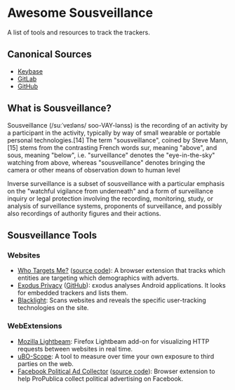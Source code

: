 # Awesome Sousveillance

A list of tools and resources to track the trackers.

## Canonical Sources

* [Keybase](keybase://team/securityidentity/awesome-sousveillance)
* [GitLab](https://gitlab.com/egrieco/awesome-sousveillance)
* [GitHub](https://github.com/egrieco/awesome-sousveillance)

## What is Sousveillance?

Sousveillance (/suːˈveɪləns/ soo-VAY-lənss) is the recording of an activity by a participant in the activity, typically by way of small wearable or portable personal technologies.[14] The term "sousveillance", coined by Steve Mann,[15] stems from the contrasting French words sur, meaning "above", and sous, meaning "below", i.e. "surveillance" denotes the "eye-in-the-sky" watching from above, whereas "sousveillance" denotes bringing the camera or other means of observation down to human level

Inverse surveillance is a subset of sousveillance with a particular emphasis on the "watchful vigilance from underneath" and a form of surveillance inquiry or legal protection involving the recording, monitoring, study, or analysis of surveillance systems, proponents of surveillance, and possibly also recordings of authority figures and their actions.

## Sousveillance Tools

### Websites

* [Who Targets Me?](https://whotargets.me/en/) ([source code](https://github.com/WhoTargetsMe/Who-Targets-Me)): A browser extension that tracks which entities are targeting which demographics with adverts.
* [Exodus Privacy](https://exodus-privacy.eu.org/en/page/what/) ([GitHub](https://github.com/Exodus-Privacy)): εxodus analyses Android applications. It looks for embedded trackers and lists them.
* [Blacklight](https://themarkup.org/blacklight/): Scans websites and reveals the specific user-tracking technologies on the site.

### WebExtensions

* [Mozilla Lightbeam](https://github.com/mozilla/lightbeam-we): Firefox Lightbeam add-on for visualizing HTTP requests between websites in real time.
* [uBO-Scope](https://github.com/gorhill/uBO-Scope): A tool to measure over time your own exposure to third parties on the web.
* [Facebook Political Ad Collector](https://www.propublica.org/article/help-us-monitor-political-ads-online) ([source code](https://github.com/propublica/facebook-political-ads)): Browser extension to help ProPublica collect political advertising on Facebook.
